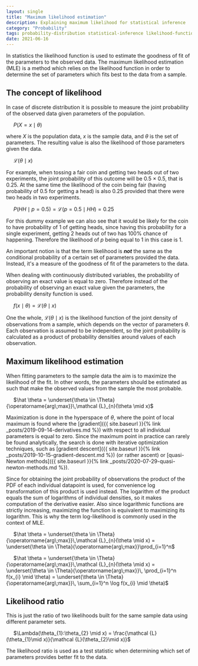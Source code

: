 ```yaml
---
layout: single
title: "Maximum likelihood estimation"
description: Explaining maximum likelihood for statistical inference
category: "Probability"
tags: probability-distribution statistical-inference likelihood-function goodness-of-fit MLE joint-probability log-likelihood
date: 2021-06-16
---
```


In statistics the likelihood function is used to estimate the goodness of fit of the parameters to the observed data. The maximum likelihood estimation (MLE) is a method which relies on the likelihood function in order to determine the set of parameters which fits best to the data from a sample.

## The concept of likelihood

In case of discrete distribution it is possible to measure the joint probability of the observed data given parameters of the population.

&nbsp;&nbsp;&nbsp;&nbsp;
$P(X=x \mid \theta)$

where $X$ is the population data, $x$ is the sample data, and $\theta$ is the set of parameters. The resulting value is also the likelihood of those parameters given the data.

&nbsp;&nbsp;&nbsp;&nbsp;
$\mathcal {L}(\theta \mid x)$

For example, when tossing a fair coin and getting two heads out of two experiments, the joint probability of this outcome will be 0.5 $\times$ 0.5, that is 0.25. At the same time the likelihood of the coin being fair (having probability of 0.5 for getting a head) is also 0.25 provided that there were two heads in two experiments.

&nbsp;&nbsp;&nbsp;&nbsp;
$P(HH \mid p=0.5) = \mathcal {L}(p=0.5 \mid HH) = 0.25$

For this dummy example we can also see that it would be likely for the coin to have probability of 1 of getting heads, since having this probability for a single experiment, getting 2 heads out of two has 100% chance of happening. Therefore the likelihood of $p$ being equal to 1 in this case is 1.

An important notion is that the term likelihood is ***not*** the same as the conditional probability of a certain set of parameters provided the data. Instead, it's a measure of the goodness of fit of the parameters to the data.

When dealing with continuously distributed variables, the probability of observing an exact value is equal to zero. Therefore instead of the probability of observing an exact value given the parameters, the probability density function is used.

&nbsp;&nbsp;&nbsp;&nbsp;
$f(x \mid \theta) = \mathcal {L}(\theta \mid x)$

One the whole, $\mathcal {L}(\theta \mid x)$ is the likelihood function of the joint density of observations from a sample, which depends on the vector of parameters $\theta$. Each observation is assumed to be independent, so the joint probability is calculated as a product of probability densities around values of each observation.

## Maximum likelihood estimation

When fitting parameters to the sample data the aim is to maximize the likelihood of the fit. In other words, the parameters should be estimated as such that make the observed values from the sample the most probable.

&nbsp;&nbsp;&nbsp;&nbsp;
$\hat \theta = \underset{\theta \in \Theta}{\operatorname{arg\;max}}\,\mathcal {L}_{n}(\theta \mid x)$

Maximization is done in the hyperspace of $\theta$, where the point of local maximum is found where the [gradient]({{ site.baseurl }}{% link _posts/2019-09-14-derivatives.md %}) with respect to all individual parameters is equal to zero. Since the maximum point in practice can rarely be found analytically, the search is done with iterative optimization techniques, such as [gradient descent]({{ site.baseurl }}{% link _posts/2019-10-15-gradient-descent.md %}) (or rather ascent) or [quasi-Newton methods]({{ site.baseurl }}{% link _posts/2020-07-29-quasi-newton-methods.md %}).

Since for obtaining the joint probability of observations the product of the PDF of each individual datapoint is used, for convenience log transformation of this product is used instead. The logarithm of the product equals the sum of logarithms of individual densities, so it makes computation of the derivative easier. Also since logarithmic functions are strictly increasing, maximizing the function is equivalent to maximizing its logarithm. This is why the term log-likelihood is commonly used in the context of MLE.

&nbsp;&nbsp;&nbsp;&nbsp;
$\hat \theta = \underset{\theta \in \Theta}{\operatorname{arg\;max}}\,\mathcal {L}_{n}(\theta \mid x) = \underset{\theta \in \Theta}{\operatorname{arg\;max}}\prod_{i=1}^n$

&nbsp;&nbsp;&nbsp;&nbsp;
$\hat \theta = \underset{\theta \in \Theta}{\operatorname{arg\;max}}\,\mathcal {L}_{n}(\theta \mid x) = \underset{\theta \in \Theta}{\operatorname{arg\;max}}\, \prod_{i=1}^n f(x_{i} \mid \theta) = \underset{\theta \in \Theta}{\operatorname{arg\;max}}\, \sum_{i=1}^n \log f(x_{i} \mid \theta)$

## Likelihood ratio

This is just the ratio of two likelihoods built for the same sample data using different parameter sets.

&nbsp;&nbsp;&nbsp;&nbsp;
$\Lambda(\theta_{1}:\theta_{2} \mid x) = \frac{\mathcal {L}(\theta_{1}\mid x)}{\mathcal {L}(\theta_{2}\mid x)}$

The likelihood ratio is used as a test statistic when determining which set of parameters provides better fit to the data.
